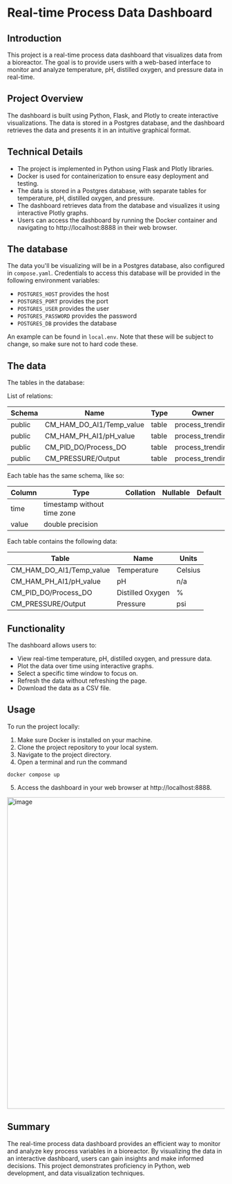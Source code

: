 # Real-time Process Data Dashboard

## Introduction

This project is a real-time process data dashboard that visualizes data from a bioreactor. The goal is to provide users with a web-based interface to monitor and analyze temperature, pH, distilled oxygen, and pressure data in real-time.

## Project Overview

The dashboard is built using Python, Flask, and Plotly to create interactive visualizations. The data is stored in a Postgres database, and the dashboard retrieves the data and presents it in an intuitive graphical format.

## Technical Details

- The project is implemented in Python using Flask and Plotly libraries.
- Docker is used for containerization to ensure easy deployment and testing.
- The data is stored in a Postgres database, with separate tables for temperature, pH, distilled oxygen, and pressure.
- The dashboard retrieves data from the database and visualizes it using interactive Plotly graphs.
- Users can access the dashboard by running the Docker container and navigating to http://localhost:8888 in their web browser.

## The database

The data you'll be visualizing will be in a Postgres database, also configured in `compose.yaml`. Credentials to access this database will be provided in the following environment variables:
- `POSTGRES_HOST` provides the host
- `POSTGRES_PORT` provides the port
- `POSTGRES_USER` provides the user
- `POSTGRES_PASSWORD` provides the password
- `POSTGRES_DB` provides the database

An example can be found in `local.env`. Note that these will be subject to change, so make sure not to hard code these.

## The data

The tables in the database:

List of relations:

| Schema |           Name           | Type  |      Owner       |
|--------|--------------------------|-------|------------------|
| public | CM_HAM_DO_AI1/Temp_value | table | process_trending |
| public | CM_HAM_PH_AI1/pH_value   | table | process_trending |
| public | CM_PID_DO/Process_DO     | table | process_trending |
| public | CM_PRESSURE/Output       | table | process_trending |

Each table has the same schema, like so:

| Column |            Type             | Collation | Nullable | Default |
|--------|-----------------------------|-----------|----------|---------|
| time   | timestamp without time zone |           |          |         |
| value  | double precision            |           |          |         |


Each table contains the following data:

| Table                    | Name             | Units   |
|--------------------------|------------------|---------|
| CM_HAM_DO_AI1/Temp_value | Temperature      | Celsius |
| CM_HAM_PH_AI1/pH_value   | pH               | n/a     |
| CM_PID_DO/Process_DO     | Distilled Oxygen | %       |
| CM_PRESSURE/Output       | Pressure         | psi     |


## Functionality

The dashboard allows users to:

- View real-time temperature, pH, distilled oxygen, and pressure data.
- Plot the data over time using interactive graphs.
- Select a specific time window to focus on.
- Refresh the data without refreshing the page.
- Download the data as a CSV file.

## Usage

To run the project locally:

1. Make sure Docker is installed on your machine.
2. Clone the project repository to your local system.
3. Navigate to the project directory.
4. Open a terminal and run the command 
```
docker compose up
```
5. Access the dashboard in your web browser at http://localhost:8888.

<img width="720" alt="image" src="https://user-images.githubusercontent.com/22619455/236039811-9944182f-15df-42f0-b73c-e9b57eb2d4d6.png">

## Summary

The real-time process data dashboard provides an efficient way to monitor and analyze key process variables in a bioreactor. By visualizing the data in an interactive dashboard, users can gain insights and make informed decisions. This project demonstrates proficiency in Python, web development, and data visualization techniques.
